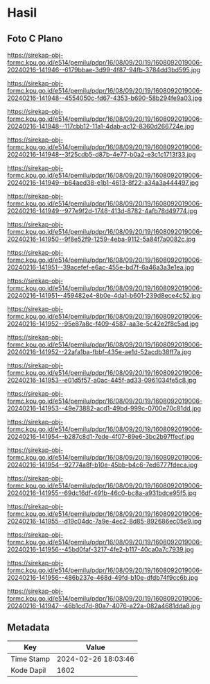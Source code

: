 # Hasil

## Foto C Plano

https://sirekap-obj-formc.kpu.go.id/e514/pemilu/pdpr/16/08/09/20/19/1608092019006-20240216-141946--6179bbae-3d99-4f87-94fb-3784dd3bd595.jpg

https://sirekap-obj-formc.kpu.go.id/e514/pemilu/pdpr/16/08/09/20/19/1608092019006-20240216-141948--4554050c-fd67-4353-b690-58b294fe9a03.jpg

https://sirekap-obj-formc.kpu.go.id/e514/pemilu/pdpr/16/08/09/20/19/1608092019006-20240216-141948--117cbb12-11a1-4dab-ac12-8360d266724e.jpg

https://sirekap-obj-formc.kpu.go.id/e514/pemilu/pdpr/16/08/09/20/19/1608092019006-20240216-141948--3f25cdb5-d87b-4e77-b0a2-e3c1c1713f33.jpg

https://sirekap-obj-formc.kpu.go.id/e514/pemilu/pdpr/16/08/09/20/19/1608092019006-20240216-141949--b64aed38-e1b1-4613-8f22-a34a3a444497.jpg

https://sirekap-obj-formc.kpu.go.id/e514/pemilu/pdpr/16/08/09/20/19/1608092019006-20240216-141949--977e9f2d-1748-413d-8782-4afb78d49774.jpg

https://sirekap-obj-formc.kpu.go.id/e514/pemilu/pdpr/16/08/09/20/19/1608092019006-20240216-141950--9f8e52f9-1259-4eba-9112-5a84f7a0082c.jpg

https://sirekap-obj-formc.kpu.go.id/e514/pemilu/pdpr/16/08/09/20/19/1608092019006-20240216-141951--39acefef-e6ac-455e-bd7f-6a46a3a3e1ea.jpg

https://sirekap-obj-formc.kpu.go.id/e514/pemilu/pdpr/16/08/09/20/19/1608092019006-20240216-141951--459482e4-8b0e-4da1-b601-239d8ece4c52.jpg

https://sirekap-obj-formc.kpu.go.id/e514/pemilu/pdpr/16/08/09/20/19/1608092019006-20240216-141952--95e87a8c-f409-4587-aa3e-5c42e2f8c5ad.jpg

https://sirekap-obj-formc.kpu.go.id/e514/pemilu/pdpr/16/08/09/20/19/1608092019006-20240216-141952--22afa1ba-fbbf-435e-ae1d-52acdb38ff7a.jpg

https://sirekap-obj-formc.kpu.go.id/e514/pemilu/pdpr/16/08/09/20/19/1608092019006-20240216-141953--e01d5f57-a0ac-445f-ad33-0961034fe5c8.jpg

https://sirekap-obj-formc.kpu.go.id/e514/pemilu/pdpr/16/08/09/20/19/1608092019006-20240216-141953--49e73882-acd1-49bd-999c-0700e70c81dd.jpg

https://sirekap-obj-formc.kpu.go.id/e514/pemilu/pdpr/16/08/09/20/19/1608092019006-20240216-141954--b287c8d1-7ede-4f07-89e6-3bc2b97ffecf.jpg

https://sirekap-obj-formc.kpu.go.id/e514/pemilu/pdpr/16/08/09/20/19/1608092019006-20240216-141954--92774a8f-b10e-45bb-b4c6-7ed6777fdeca.jpg

https://sirekap-obj-formc.kpu.go.id/e514/pemilu/pdpr/16/08/09/20/19/1608092019006-20240216-141955--69dc16df-491b-46c0-bc8a-a931bdce95f5.jpg

https://sirekap-obj-formc.kpu.go.id/e514/pemilu/pdpr/16/08/09/20/19/1608092019006-20240216-141955--d19c04dc-7a9e-4ec2-8d85-892686ec05e9.jpg

https://sirekap-obj-formc.kpu.go.id/e514/pemilu/pdpr/16/08/09/20/19/1608092019006-20240216-141956--45bd0faf-3217-4fe2-b117-40ca0a7c7939.jpg

https://sirekap-obj-formc.kpu.go.id/e514/pemilu/pdpr/16/08/09/20/19/1608092019006-20240216-141956--486b237e-468d-49fd-b10e-dfdb74f9cc6b.jpg

https://sirekap-obj-formc.kpu.go.id/e514/pemilu/pdpr/16/08/09/20/19/1608092019006-20240216-141947--46b1cd7d-80a7-4076-a22a-082a4681dda8.jpg


## Metadata

| Key        | Value               |
| ---------- | ------------------- |
| Time Stamp | 2024-02-26 18:03:46 |
| Kode Dapil | 1602                |



